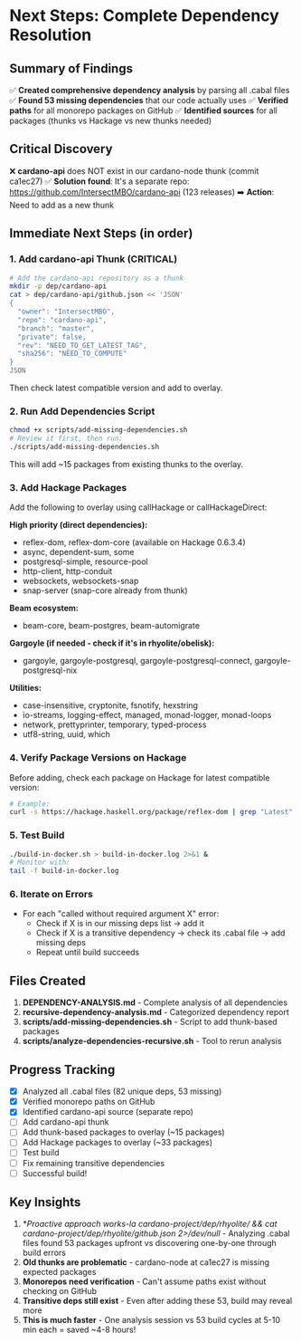 # Next Steps: Complete Dependency Resolution

## Summary of Findings

✅ **Created comprehensive dependency analysis** by parsing all .cabal files
✅ **Found 53 missing dependencies** that our code actually uses
✅ **Verified paths** for all monorepo packages on GitHub
✅ **Identified sources** for all packages (thunks vs Hackage vs new thunks needed)

## Critical Discovery

❌ **cardano-api** does NOT exist in our cardano-node thunk (commit ca1ec27)
✅ **Solution found**: It's a separate repo: https://github.com/IntersectMBO/cardano-api (123 releases)
➡️ **Action**: Need to add as a new thunk

## Immediate Next Steps (in order)

### 1. Add cardano-api Thunk (CRITICAL)
```bash
# Add the cardano-api repository as a thunk
mkdir -p dep/cardano-api
cat > dep/cardano-api/github.json << 'JSON'
{
  "owner": "IntersectMBO",
  "repo": "cardano-api",
  "branch": "master",
  "private": false,
  "rev": "NEED_TO_GET_LATEST_TAG",
  "sha256": "NEED_TO_COMPUTE"
}
JSON
```

Then check latest compatible version and add to overlay.

### 2. Run Add Dependencies Script
```bash
chmod +x scripts/add-missing-dependencies.sh
# Review it first, then run:
./scripts/add-missing-dependencies.sh
```

This will add ~15 packages from existing thunks to the overlay.

### 3. Add Hackage Packages
Add the following to overlay using callHackage or callHackageDirect:

**High priority (direct dependencies):**
- reflex-dom, reflex-dom-core (available on Hackage 0.6.3.4)
- async, dependent-sum, some
- postgresql-simple, resource-pool
- http-client, http-conduit
- websockets, websockets-snap
- snap-server (snap-core already from thunk)

**Beam ecosystem:**
- beam-core, beam-postgres, beam-automigrate

**Gargoyle (if needed - check if it's in rhyolite/obelisk):**
- gargoyle, gargoyle-postgresql, gargoyle-postgresql-connect, gargoyle-postgresql-nix

**Utilities:**
- case-insensitive, cryptonite, fsnotify, hexstring
- io-streams, logging-effect, managed, monad-logger, monad-loops
- network, prettyprinter, temporary, typed-process
- utf8-string, uuid, which

### 4. Verify Package Versions on Hackage
Before adding, check each package on Hackage for latest compatible version:
```bash
# Example:
curl -s https://hackage.haskell.org/package/reflex-dom | grep "Latest"
```

### 5. Test Build
```bash
./build-in-docker.sh > build-in-docker.log 2>&1 &
# Monitor with:
tail -f build-in-docker.log
```

### 6. Iterate on Errors
- For each "called without required argument X" error:
  - Check if X is in our missing deps list → add it
  - Check if X is a transitive dependency → check its .cabal file → add missing deps
  - Repeat until build succeeds

## Files Created

1. **DEPENDENCY-ANALYSIS.md** - Complete analysis of all dependencies
2. **recursive-dependency-analysis.md** - Categorized dependency report
3. **scripts/add-missing-dependencies.sh** - Script to add thunk-based packages
4. **scripts/analyze-dependencies-recursive.sh** - Tool to rerun analysis

## Progress Tracking

- [x] Analyzed all .cabal files (82 unique deps, 53 missing)
- [x] Verified monorepo paths on GitHub
- [x] Identified cardano-api source (separate repo)
- [ ] Add cardano-api thunk
- [ ] Add thunk-based packages to overlay (~15 packages)
- [ ] Add Hackage packages to overlay (~33 packages)
- [ ] Test build
- [ ] Fix remaining transitive dependencies
- [ ] Successful build!

## Key Insights

1. **Proactive approach works-la cardano-project/dep/rhyolite/ && cat cardano-project/dep/rhyolite/github.json 2>/dev/null* - Analyzing .cabal files found 53 packages upfront vs discovering one-by-one through build errors
2. **Old thunks are problematic** - cardano-node at ca1ec27 is missing expected packages
3. **Monorepos need verification** - Can't assume paths exist without checking on GitHub
4. **Transitive deps still exist** - Even after adding these 53, build may reveal more
5. **This is much faster** - One analysis session vs 53 build cycles at 5-10 min each = saved ~4-8 hours!
